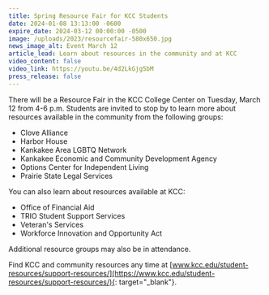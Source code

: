 ```yaml
---
title: Spring Resource Fair for KCC Students
date: 2024-01-08 13:13:00 -0600
expire_date: 2024-03-12 00:00:00 -0500
image: /uploads/2023/resourcefair-580x650.jpg
news_image_alt: Event March 12
article_lead: Learn about resources in the community and at KCC
video_content: false
video_link: https://youtu.be/4d2LkGjg5bM
press_release: false
---
```

There will be a Resource Fair in the KCC College Center on Tuesday, March 12 from 4-6 p.m. Students are invited to stop by to learn more about resources available in the community from the following groups:

* Clove Alliance
* Harbor House
* Kankakee Area LGBTQ Network
* Kankakee Economic and Community Development Agency
* Options Center for Independent Living
* Prairie State Legal Services

You can also learn about resources available at KCC:

* Office of Financial Aid
* TRIO Student Support Services
* Veteran's Services
* Workforce Innovation and Opportunity Act

Additional resource groups may also be in attendance.

Find KCC and community resources any time at&nbsp;[www.kcc.edu/student-resources/support-resources/](https://www.kcc.edu/student-resources/support-resources/){: target="_blank"}.
